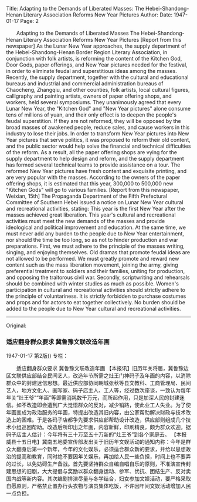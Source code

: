 Title: Adapting to the Demands of Liberated Masses: The Hebei-Shandong-Henan Literary Association Reforms New Year Pictures
Author:
Date: 1947-01-17
Page: 2

　　Adapting to the Demands of Liberated Masses
    The Hebei-Shandong-Henan Literary Association Reforms New Year Pictures
    [Report from this newspaper] As the Lunar New Year approaches, the supply department of the Hebei-Shandong-Henan Border Region Literary Association, in conjunction with folk artists, is reforming the content of the Kitchen God, Door Gods, paper offerings, and New Year pictures needed for the festival, in order to eliminate feudal and superstitious ideas among the masses. Recently, the supply department, together with the cultural and educational bureaus and industrial and commercial administration bureaus of Chaocheng, Zhangqiu, and other counties, folk artists, local cultural figures, calligraphy and painting artists, owners of paper offering shops, and workers, held several symposiums. They unanimously agreed that every Lunar New Year, the "Kitchen God" and "New Year pictures" alone consume tens of millions of yuan, and their only effect is to deepen the people's feudal superstition. If they are not reformed, they will be opposed by the broad masses of awakened people, reduce sales, and cause workers in this industry to lose their jobs. In order to transform New Year pictures into New Year pictures that serve politics, it was proposed to reform their old content, and the public sector would help solve the financial and technical difficulties of the reform. As a result, all the paper offering shops are vying for the supply department to help design and reform, and the supply department has formed several technical teams to provide assistance on a tour. The reformed New Year pictures have fresh content and exquisite printing, and are very popular with the masses. According to the owners of the paper offering shops, it is estimated that this year, 300,000 to 500,000 new "Kitchen Gods" will go to various families.
    [Report from this newspaper, Weixian, 15th] The Propaganda Department of the Fifth Prefectural Committee of Southern Hebei issued a notice on Lunar New Year cultural and recreational activities, stating: This year is the first New Year after the masses achieved great liberation. This year's cultural and recreational activities must meet the new demands of the masses and provide ideological and political improvement and education. At the same time, we must never add any burden to the people due to New Year entertainment, nor should the time be too long, so as not to hinder production and war preparations. First, we must adhere to the principle of the masses writing, singing, and enjoying themselves. Old dramas that promote feudal ideas are not allowed to be performed. We must greatly promote and reward new content such as the mass liberation movement, joining the army, giving preferential treatment to soldiers and their families, uniting for production, and opposing the traitorous civil war. Secondly, scriptwriting and rehearsals should be combined with winter studies as much as possible. Women's participation in cultural and recreational activities should strictly adhere to the principle of voluntariness. It is strictly forbidden to purchase costumes and props and for actors to eat together collectively. No burden should be added to the people due to New Year cultural and recreational activities.



<hr /> 

Original: 


### 适应翻身群众要求  冀鲁豫文联改造年画

1947-01-17
第2版()
专栏：

　　适应翻身群众要求
    冀鲁豫文联改造年画
    【本报讯】旧历年关将届，冀鲁豫边区文联供应部结合民间艺人，改造年节所需之灶王门神码子及年画的内容，以消除群众中的封建迷信思想。最近供应部协同朝城张秋等县文教科、工商管理局、民间艺人，地方文化人、画写家、码子店主人、工人等，经过数次座谈，一致认为每年年关“灶王爷”“年画”等即需消耗数千万元，而所起作用，只是加深人民的封建迷信。如不改造即会遭到广大觉悟群众的反对，减少销路，使此业工人失业。为了使年画变成为政治服务的年画，特提出改造其旧内容，由公家帮助解决财政与技术改造上的困难。于是各码子店都争先要求供应部帮助设计改造，供应部则组成几个技术小组巡回帮助。改造后所印出之年画，内容新鲜，印刷精良，颇为群众欢迎。据码子店主人估计：今年将有三十万至五十万新的“灶王爷”到各个家庭去。
    【本报威县十五日电】冀南五地委宣传部发出关于旧历年文娱活动的通知内称：今年是群众大翻身后第一个新年，今年的文化娱乐，必须适合群众新的要求，并给以思想政治的提高和教育，同时绝不要因年关娱乐，再加给人民一些负担，时间上也不要弄的过长，以免妨碍生产备战。首先要坚持群众自编自唱自乐的原则，不准演宣传封建思想的旧剧，大大提倡与奖励以群众翻身运动、参军、优抗、团结生产、反对卖国内战等新内容。其次编剧排演尽量与冬学结合，妇女参加文娱活动，要严格采取自愿原则，严格禁止置办行头衣物与演员集体吃饭，不许因年间文娱活动增加人民一点负担。
